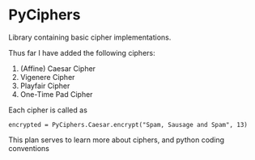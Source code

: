 # PyCiphers
Library containing basic cipher implementations.

Thus far I have added the following ciphers:
1. (Affine) Caesar Cipher
2. Vigenere Cipher
3. Playfair Cipher
4. One-Time Pad Cipher

Each cipher is called as
```
encrypted = PyCiphers.Caesar.encrypt("Spam, Sausage and Spam", 13)
```
This plan serves to learn more about ciphers, and python coding conventions
